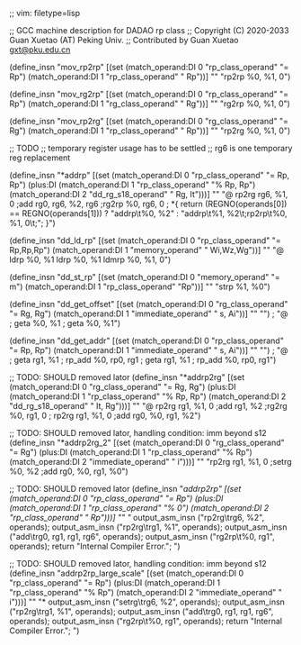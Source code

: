 ;; vim: filetype=lisp

;; GCC machine description for DADAO rp class
;; Copyright (C) 2020-2033 Guan Xuetao (AT) Peking Univ.
;; Contributed by Guan Xuetao <gxt@pku.edu.cn>

(define_insn "mov_rp2rp"
  [(set (match_operand:DI 0 "rp_class_operand" "= Rp")
        (match_operand:DI 1 "rp_class_operand" "  Rp"))]
	""
	"rp2rp	%0, %1, 0")

(define_insn "mov_rg2rp"
  [(set (match_operand:DI 0 "rp_class_operand" "= Rp")
        (match_operand:DI 1 "rg_class_operand" "  Rg"))]
	""
	"rg2rp	%0, %1, 0")

(define_insn "mov_rp2rg"
  [(set (match_operand:DI 0 "rg_class_operand" "= Rg")
        (match_operand:DI 1 "rp_class_operand" "  Rp"))]
	""
	"rp2rg	%0, %1, 0")

;; TODO
;; temporary register usage has to be settled
;; rg6 is one temporary reg replacement

(define_insn "*addrp"
  [(set      (match_operand:DI 0 "rp_class_operand"  "= Rp, Rp")
    (plus:DI (match_operand:DI 1 "rp_class_operand"  "% Rp, Rp")
             (match_operand:DI 2 "dd_rg_s18_operand" "  Rg, It")))]
	""
	"@
	rp2rg	rg6, %1, 0	\;add	rg0, rg6, %2, rg6	\;rg2rp	%0, rg6, 0	\;
	*{ return (REGNO(operands[0]) == REGNO(operands[1])) ? \"addrp\t%0, %2\" : \"addrp\t%1, %2\t\;rp2rp\t%0, %1, 0\t\;\"; }")

(define_insn "dd_ld_rp"
  [(set (match_operand:DI 0 "rp_class_operand" "= Rp,Rp,Rp")
        (match_operand:DI 1 "memory_operand"   "  Wi,Wz,Wg"))]
	""
	"@
	ldrp	%0, %1
	ldrp	%0, %1
	ldmrp	%0, %1, 0")

(define_insn "dd_st_rp"
  [(set (match_operand:DI 0 "memory_operand"   "=  m")
        (match_operand:DI 1 "rp_class_operand"	 "Rp"))]
	""
	"strp	%1, %0")

(define_insn "dd_get_offset"
  [(set (match_operand:DI 0 "rg_class_operand"  "= Rg, Rg")
        (match_operand:DI 1 "immediate_operand" "   s, Ai"))]
	"" "")
;	"@
;	geta	%0, %1
;	geta	%0, %1")

(define_insn "dd_get_addr"
  [(set (match_operand:DI 0 "rp_class_operand"  "= Rp, Rp")
        (match_operand:DI 1 "immediate_operand" "   s, Ai"))]
	"" "")
;	"@
;	geta	rg1, %1	\;	rp_add	%0, rp0, rg1
;	geta	rg1, %1	\;	rp_add	%0, rp0, rg1")

;; TODO: SHOULD removed lator
(define_insn "*addrp2rg"
  [(set      (match_operand:DI 0 "rg_class_operand"  "= Rg, Rg")
    (plus:DI (match_operand:DI 1 "rp_class_operand"  "% Rp, Rp")
             (match_operand:DI 2 "dd_rg_s18_operand" "  It, Rg")))]
	""
	"@
	rp2rg	rg1, %1, 0	\;add	rg1, %2	\;rg2rg	%0, rg1, 0	\;
	rp2rg	rg1, %1, 0	\;add	rg0, %0, rg1, %2")

;; TODO: SHOULD removed lator, handling condition: imm beyond s12
(define_insn "*addrp2rg_2"
  [(set      (match_operand:DI 0 "rg_class_operand"  "= Rg")
    (plus:DI (match_operand:DI 1 "rp_class_operand"  "% Rp")
             (match_operand:DI 2 "immediate_operand" "   i")))]
	""
	"rp2rg	rg1, %1, 0	\;setrg	%0, %2	\;add	rg0, %0, rg1, %0")

;; TODO: SHOULD removed lator
(define_insn "*addrp2rp"
  [(set      (match_operand:DI 0 "rp_class_operand" "= Rp")
    (plus:DI (match_operand:DI 1 "rp_class_operand" "%  0")
             (match_operand:DI 2 "rp_class_operand" "  Rp")))]
	""
	"*
	  output_asm_insn (\"rp2rg\\trg6, %2\", operands);
	  output_asm_insn (\"rp2rg\\trg1, %1\", operands);
	  output_asm_insn (\"add\\trg0, rg1, rg1, rg6\", operands);
	  output_asm_insn (\"rg2rp\\t%0, rg1\", operands);
	  return \"Internal Compiler Error.\";
	")

;; TODO: SHOULD removed lator, handling condition: imm beyond s12
(define_insn "addrp2rp_large_scale"
  [(set      (match_operand:DI 0 "rp_class_operand"  "= Rp")
    (plus:DI (match_operand:DI 1 "rp_class_operand"  "% Rp")
             (match_operand:DI 2 "immediate_operand" "   i")))]
	""
	"*
	  output_asm_insn (\"setrg\\trg6, %2\", operands);
	  output_asm_insn (\"rp2rg\\trg1, %1\", operands);
	  output_asm_insn (\"add\\trg0, rg1, rg1, rg6\", operands);
	  output_asm_insn (\"rg2rp\\t%0, rg1\", operands);
	  return \"Internal Compiler Error.\";
	")
